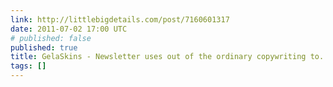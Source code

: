 ```yaml
---
link: http://littlebigdetails.com/post/7160601317
date: 2011-07-02 17:00 UTC
# published: false
published: true
title: GelaSkins - Newsletter uses out of the ordinary copywriting to...
tags: []
---
```




